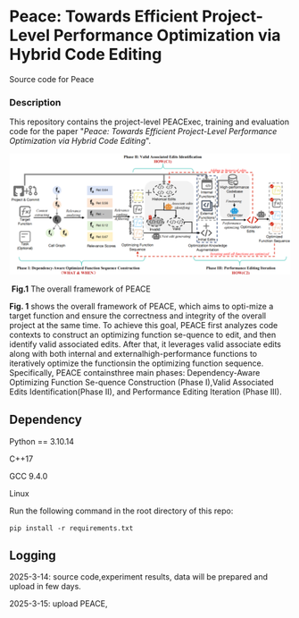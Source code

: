 # Peace: Towards Efficient Project-Level Performance Optimization via Hybrid Code Editing
Source code for Peace



### Description

This repository contains the project-level PEACExec, training and evaluation code for the paper "*Peace: Towards Efficient Project-Level Performance Optimization via Hybrid Code Editing*".



![image-20250315152714098](framework.png)

​									  **Fig.1** The overall framework of PEACE

**Fig. 1** shows the overall framework of PEACE, which aims to opti-mize a target function and ensure the correctness and integrity of the overall project at the same time. To achieve this goal, PEACE first analyzes code contexts to construct an optimizing function se-quence to edit, and then identify valid associated edits. After that, it leverages valid associate edits along with both internal and externalhigh-performance functions to iteratively optimize the functionsin the optimizing function sequence. Specifically, PEACE containsthree main phases: Dependency-Aware Optimizing Function Se-quence Construction (Phase I),Valid Associated Edits Identification(Phase II), and Performance Editing Iteration (Phase III).

## Dependency

Python == 3.10.14

C++17

GCC 9.4.0

Linux

Run the following command in the root directory of this repo:

```shell
pip install -r requirements.txt
```



## 

## Logging

2025-3-14: source code,experiment results, data will be prepared and upload in few days.

2025-3-15: upload PEACE, 

